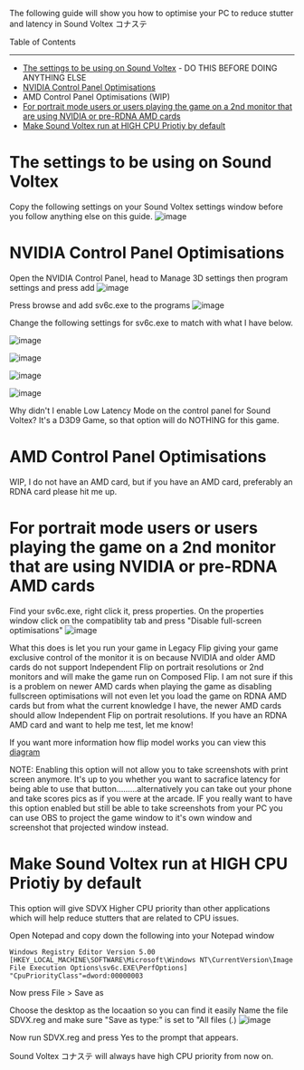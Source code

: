 The following guide will show you how to optimise your PC to reduce stutter and latency in Sound Voltex コナステ

Table of Contents
_____________________
* [The settings to be using on Sound Voltex](#the-settings-to-be-using-on-sound-voltex) - DO THIS BEFORE DOING ANYTHING ELSE 
* [NVIDIA Control Panel Optimisations](#nvidia-control-panel-optimisations) 
* AMD Control Panel Optimisations (WIP)
* [For portrait mode users or users playing the game on a 2nd monitor that are using NVIDIA or pre-RDNA AMD cards](#for-portrait-mode-users-or-users-playing-the-game-on-a-2nd-monitor-that-are-using-nvidia-or-pre-rdna-amd-cards)
* [Make Sound Voltex run at HIGH CPU Priotiy by default](#make-sound-voltex-run-at-high-cpu-priotiy-by-default)

# The settings to be using on Sound Voltex 
Copy the following settings on your Sound Voltex settings window before you follow anything else on this guide.
![image](https://user-images.githubusercontent.com/16516667/216709579-e852b674-b0f8-459e-a929-765a7e92e2f6.png)


# NVIDIA Control Panel Optimisations 
Open the NVIDIA Control Panel, head to Manage 3D settings then program settings and press add
![image](https://user-images.githubusercontent.com/16516667/216704603-172b3326-8aa6-47a4-a3ab-14636d6cb403.png)

Press browse and add sv6c.exe to the programs
![image](https://user-images.githubusercontent.com/16516667/216705003-1eed657b-b3a5-4572-8ab1-28ab8affbcc6.png)

Change the following settings for sv6c.exe to match with what I have below.

![image](https://user-images.githubusercontent.com/16516667/216705211-0d72245e-77e4-43b3-90ce-52533b455787.png)

![image](https://user-images.githubusercontent.com/16516667/216705241-c0cf8c0a-7815-46b7-9227-ddd7cd4cc89b.png)

![image](https://user-images.githubusercontent.com/16516667/216705335-088333cf-51a5-4327-8066-35ca8033eec3.png)

![image](https://user-images.githubusercontent.com/16516667/216705371-e14ec08e-8e7c-457c-9fc6-3c4ec534a62e.png)

Why didn't I enable Low Latency Mode on the control panel for Sound Voltex? It's a D3D9 Game, so that option will do NOTHING for this game.


# AMD Control Panel Optimisations 

WIP, I do not have an AMD card, but if you have an AMD card, preferably an RDNA card please hit me up.


# For portrait mode users or users playing the game on a 2nd monitor that are using NVIDIA or pre-RDNA AMD cards

Find your sv6c.exe, right click it, press properties. On the properties window click on the compatiblity tab and press "Disable full-screen optimisations"
![image](https://user-images.githubusercontent.com/16516667/216706432-e833acaa-fc13-41d5-83d4-21f2142afd22.png)

What this does is let you run your game in Legacy Flip giving your game exclusive control of the monitor it is on because NVIDIA and older AMD cards do not support Independent Flip on portrait resolutions or 2nd monitors and will make the game run on Composed Flip. I am not sure if this is a problem on newer AMD cards when playing the game as disabling fullscreen optimisations will not even let you load the game on RDNA AMD cards but from what the current knowledge I have, the newer AMD cards should allow Independent Flip on portrait resolutions. If you have an RDNA AMD card and want to help me test, let me know!

If you want more information how flip model works you can view this [diagram](https://wiki.special-k.info/Presentation_Model#bitblt-d3d11)


NOTE: Enabling this option will not allow you to take screenshots with print screen anymore. It's up to you whether you want to sacrafice latency for being able to use that button.........alternatively you can take out your phone and take scores pics as if you were at the arcade.
IF you really want to  have this option enabled but still be able to take screenshots from your PC you can use OBS to project the game window to it's own window and screenshot that projected window instead. 


# Make Sound Voltex run at HIGH CPU Priotiy by default 
This option will give SDVX Higher CPU priority than other applications which will help reduce stutters that are related to CPU issues. 

Open Notepad and copy down the following into your Notepad window
```
Windows Registry Editor Version 5.00
[HKEY_LOCAL_MACHINE\SOFTWARE\Microsoft\Windows NT\CurrentVersion\Image File Execution Options\sv6c.EXE\PerfOptions] 
"CpuPriorityClass"=dword:00000003
```
Now press File > Save as

Choose the desktop as the locaation so you can find it easily 
Name the file SDVX.reg and make sure "Save as type:" is set to "All files (*.*)
![image](https://user-images.githubusercontent.com/16516667/216713991-4855c1d5-a9ab-46e4-9260-d1c3b2a9a26c.png)

Now run SDVX.reg and press Yes to the prompt that appears. 

Sound Voltex コナステ will always have high CPU priority from now on.


